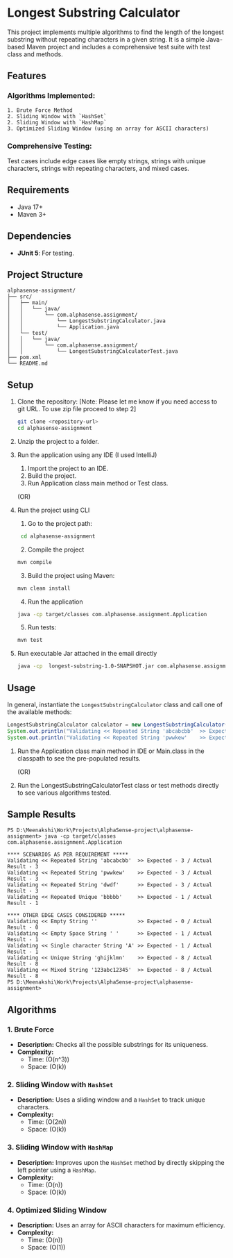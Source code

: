 # Longest Substring Calculator

This project implements multiple algorithms to find the length of the longest substring without repeating characters in a given string. 
It is a simple Java-based Maven project and includes a comprehensive test suite with test class and methods.

## Features

### **Algorithms Implemented:**
    1. Brute Force Method
    2. Sliding Window with `HashSet`
    2. Sliding Window with `HashMap`
    3. Optimized Sliding Window (using an array for ASCII characters)

    
### Comprehensive Testing:

   Test cases include edge cases like empty strings, strings with unique characters, strings with repeating characters, and mixed cases.

## Requirements

- Java 17+
- Maven 3+

## Dependencies

- **JUnit 5**: For testing.

## Project Structure

```
alphasense-assignment/
├── src/
│   ├── main/
│   │   └── java/
│   │       └── com.alphasense.assignment/
│   │           └── LongestSubstringCalculator.java
│   │           └── Application.java
│   └── test/
│   │   └── java/
│   │       └── com.alphasense.assignment/
│   │           └── LongestSubstringCalculatorTest.java
├── pom.xml
└── README.md
```

## Setup

1. Clone the repository: [Note: Please let me know if you need access to git URL. To use zip file proceed to step 2]
   ```bash
   git clone <repository-url>
   cd alphasense-assignment
   ```

2. Unzip the project to a folder.

3. Run the application using any IDE (I used IntelliJ)
   
   1. Import the project to an IDE.
   2. Build the project.
   3. Run Application class main method or Test class.
   
   (OR)
   
4. Run the project using CLI 
   1. Go to the project path:
   ```bash
    cd alphasense-assignment 
   ```
   2. Compile the project
   ```bash
   mvn compile
   ```
   3. Build the project using Maven:
   ```bash
   mvn clean install
   ```
   4. Run the application
   ```bash
   java -cp target/classes com.alphasense.assignment.Application
   ```
   5. Run tests:
   ```bash
   mvn test
   ```
5. Run executable Jar attached in the email directly
   ```bash
   java -cp  longest-substring-1.0-SNAPSHOT.jar com.alphasense.assignment.Application
   ```
   
## Usage

In general, instantiate the `LongestSubstringCalculator` class and call one of the available methods:

```java
LongestSubstringCalculator calculator = new LongestSubstringCalculator();
System.out.println("Validating << Repeated String 'abcabcbb'  >> Expected - 3 / Actual Result - "+calculator.lengthOfLongestSubstringHashMap("abcabcbb")); 
System.out.println("Validating << Repeated String 'pwwkew'    >> Expected - 3 / Actual Result - "+calculator.lengthOfLongestSubstringHashMap("pwwkew"));
 ```

1. Run the Application class main method in IDE or Main.class in the classpath to see the pre-populated results.

   (OR)
2. Run the LongestSubstringCalculatorTest class or test methods directly to see various algorithms tested.

## Sample Results
```
PS D:\Meenakshi\Work\Projects\AlphaSense-project\alphasense-assignment> java -cp target/classes com.alphasense.assignment.Application

**** SCENARIOS AS PER REQUIREMENT ***** 
Validating << Repeated String 'abcabcbb'  >> Expected - 3 / Actual Result - 3
Validating << Repeated String 'pwwkew'    >> Expected - 3 / Actual Result - 3
Validating << Repeated String 'dwdf'      >> Expected - 3 / Actual Result - 3
Validating << Repeated Unique 'bbbbb'     >> Expected - 1 / Actual Result - 1

**** OTHER EDGE CASES CONSIDERED ***** 
Validating << Empty String ''             >> Expected - 0 / Actual Result - 0
Validating << Empty Space String ' '      >> Expected - 1 / Actual Result - 1
Validating << Single character String 'A' >> Expected - 1 / Actual Result - 1
Validating << Unique String 'ghijklmn'    >> Expected - 8 / Actual Result - 8
Validating << Mixed String '123abc12345'  >> Expected - 8 / Actual Result - 8
PS D:\Meenakshi\Work\Projects\AlphaSense-project\alphasense-assignment> 
```
## Algorithms

### 1. Brute Force
- **Description:** Checks all the possible substrings for its uniqueness.
- **Complexity:**
    - Time: \(O(n^3)\)
    - Space: \(O(k)\)
  
### 2. Sliding Window with `HashSet`
- **Description:** Uses a sliding window and a `HashSet` to track unique characters.
- **Complexity:**
    - Time: \(O(2n)\)
    - Space: \(O(k)\)

### 3. Sliding Window with `HashMap`
- **Description:** Improves upon the `HashSet` method by directly skipping the left pointer using a `HashMap`.
- **Complexity:**
    - Time: \(O(n)\)
    - Space: \(O(k)\)

### 4. Optimized Sliding Window
- **Description:** Uses an array for ASCII characters for maximum efficiency.
- **Complexity:**
    - Time: \(O(n)\)
    - Space: \(O(1)\)






